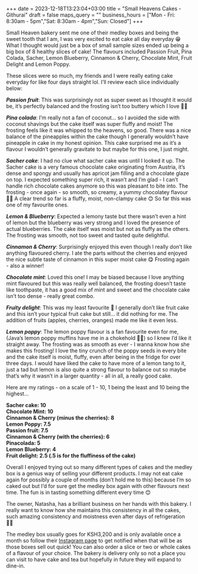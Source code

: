 +++
date = 2023-12-18T13:23:04+03:00
title = "Small Heavens Cakes - Githurai"
draft = false
maps_query = ""
business_hours = ["Mon - Fri: 8:30am - 5pm","Sat: 8:30am - 4pm","Sun: Closed"]
+++

Small Heaven bakery sent me one of their medley boxes and being the sweet tooth that I am, I was very excited to eat cake all day everyday 😁 What I thought would just be a box of small sample sizes ended up being a big box of 8 healthy slices of cake! The flavours included Passion Fruit, Pina Colada, Sacher, Lemon Blueberry, Cinnamon & Cherry, Chocolate Mint, Fruit Delight and Lemon Poppy.

These slices were so much, my friends and I were really eating cake everyday for like four days straight lol. I’ll review each slice individually below:

**_Passion fruit_**: This was surprisingly not as super sweet as I thought it would be, it’s perfectly balanced and the frosting isn’t too buttery which I love 👌🏾

**_Pina colada_**: I’m really not a fan of coconut… so I avoided the side with coconut shavings but the cake itself was super fluffy and moist! The frosting feels like it was whipped to the heavens, so good. There was a nice balance of the pineapples within the cake though I generally wouldn’t have pineapple in cake in my honest opinion. This cake surprised me as it’s a flavour I wouldn’t generally gravitate to but maybe for this one, I just might.

**_Sacher cake_**: I had no clue what sacher cake was until I looked it up. The Sacher cake is a very famous chocolate cake originating from Austria, it’s dense and spongy and usually has apricot jam filling and a chocolate glaze on top. I expected something super rich, it wasn’t and I’m glad - I can’t handle rich chocolate cakes anymore so this was pleasant to bite into. The frosting - once again - so smooth, so creamy, a yummy chocolatey flavour 🍫🤎 A clear trend so far is a fluffy, moist, non-clampy cake 😊 So far this was one of my favourite ones.

**_Lemon & Blueberry_**: Expected a lemony taste but there wasn’t even a hint of lemon but the blueberry was very strong and I loved the presence of actual blueberries. The cake itself was moist but not as fluffy as the others. The frosting was smooth, not too sweet and tasted quite delightful.

**_Cinnamon & Cherry_**: Surprisingly enjoyed this even though I really don’t like anything flavoured cherry. I ate the parts without the cherries and enjoyed the nice subtle taste of cinnamon in this super moist cake 😋 Frosting again - also a winner!

**_Chocolate mint_**: Loved this one! I may be biased because I love anything mint flavoured but this was really well balanced, the frosting doesn’t taste like toothpaste, it has a good mix of mint and sweet and the chocolate cake isn’t too dense - really great combo.

**_Fruity delight_**: This was my least favourite 😬 I generally don’t like fruit cake and this isn’t your typical fruit cake but still… it did nothing for me. The addition of fruits (apples, cherries, oranges) made me like it even less.

**_Lemon poppy_**: The lemon poppy flavour is a fan favourite even for me, (Java’s lemon poppy muffins have me in a chokehold 😮‍💨) so I knew I’d like it straight away. The frosting was as smooth as ever - I wanna know how she makes this frosting! I love the tiny crunch of the poppy seeds in every bite and the cake itself is moist, fluffy, even after being in the fridge for over three days. I would have liked the cake to have more of a lemon tang to it, just a tad but lemon is also quite a strong flavour to balance out so maybe that’s why it wasn’t in a larger quantity - all in all, a really good cake.

Here are my ratings - on a scale of 1 - 10, 1 being the least and 10 being the highest…

**Sacher cake: 10<br>
Chocolate Mint: 10<br>
Cinnamon & Cherry (minus the cherries): 8<br>
Lemon Poppy: 7.5<br>
Passion fruit: 7.5<br>
Cinnamon & Cherry (with the cherries): 6<br>
Pinacolada: 5<br>
Lemon Blueberry: 4<br>
Fruit delight: 2.5 (.5 is for the fluffiness of the cake)**<br>

Overall I enjoyed trying out so many different types of cakes and the medley box is a genius way of selling your different products. I may not eat cake again for possibly a couple of months (don’t hold me to this) because I’m so caked out but I’d for sure get the medley box again with other flavours next time. The fun is in tasting something different every time 😊

The owner, Natasha, has a brilliant business on her hands with this bakery. I really want to know how she maintains this consistency in all the cakes, such amazing consistency and moistness even after days of refrigeration 👌🏾

The medley box usually goes for KSH3,200 and is only available once a month so follow their [Instagram page](https://www.instagram.com/smallheavencakes/) to get notified when that will be as those boxes sell out quick! You can also order a slice or two or whole cakes of a flavour of your choice. The bakery is delivery only so not a place you can visit to have cake and tea but hopefully in future they will expand to dine-in.
